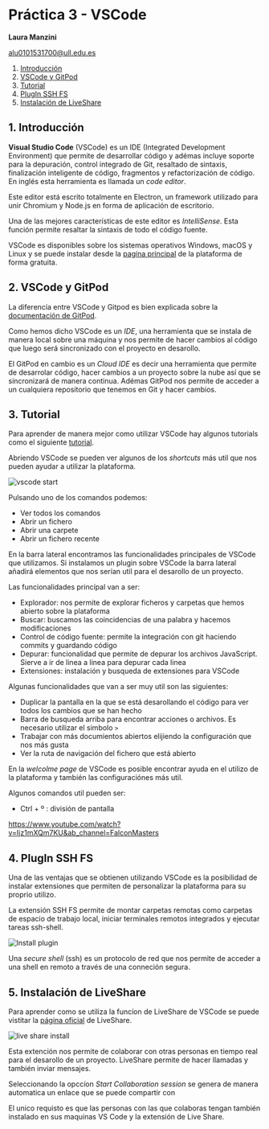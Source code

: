 # Práctica 3 - VSCode

**Laura Manzini**

alu0101531700@ull.edu.es 

1. [Introducción](#intro)
2. [VSCode y GitPod](#vscgitpod)
3. [Tutorial](#tutorial)
4. [PlugIn SSH FS](#plugin)
5. [Instalación de LiveShare](#liveshare)

<a name = "intro"><a> 
## 1. Introducción

**Visual Studio Code** (VSCode) es un IDE (Integrated Development Environment) que permite de desarrollar código y adémas incluye soporte para la depuración, control integrado de Git, resaltado de sintaxis, finalización inteligente de código, fragmentos y refactorización de código. En inglés esta herramienta es llamada un *code editor*.

Este editor está escrito totalmente en Electron, un framework utilizado para unir Chromium y Node.js en forma de aplicación de escritorio.

Una de las mejores características de este editor es *IntelliSense*. Esta función permite resaltar la sintaxis de todo el código fuente.

VSCode es disponibles sobre los sistemas operativos Windows, macOS y Linux y se puede instalar desde la [pagína principal](https://code.visualstudio.com/download) de la plataforma de forma gratuita.

<a name = "vscgitpod"><a> 
## 2. VSCode y GitPod

La diferencía entre VSCode y Gitpod es bien explicada sobre la [documentación de GitPod](https://www.gitpod.io/blog/visual-studio-online-vs-gitpod).

Como hemos dicho VSCode es un *IDE*, una herramienta que se instala de manera local sobre una máquina y nos permite de hacer cambios al código que luego será sincronizado con el proyecto en desarollo.

El GitPod en cambio es un *Cloud IDE* es decir una herramienta que permite de desarrolar código, hacer cambios a un proyecto sobre la nube así que se sincronizará de manera continua. Adémas GitPod nos permite de acceder a un cualquiera repositorio que tenemos en Git y hacer cambios. 

<a name = "tutorial"><a> 
## 3. Tutorial

Para aprender de manera mejor como utilizar VSCode hay algunos tutorials como el siguiente [tutorial](https://code.visualstudio.com/docs/introvideos/basics).

Abriendo VSCode se pueden ver algunos de los *shortcuts* más util que nos pueden ayudar a utilizar la plataforma.

![vscode start](/Img1_vsc_start.jpg)

Pulsando uno de los comandos podemos:

* Ver todos los comandos
* Abrir un fichero
* Abrir una carpete
* Abrir un fichero recente

En la barra lateral encontramos las funcionalidades principales de VSCode que utilizamos. Si instalamos un plugin sobre VSCode la barra lateral añadirá elementos que nos serían util para el desarollo de un proyecto.

Las funcionalidades princípal van a ser:

* Explorador: nos permite de explorar ficheros y carpetas que hemos abierto sobre la plataforma 
* Buscar: buscamos las coincidencias de una palabra y hacemos modificaciones
* Control de código fuente: permite la integración con git haciendo commits y guardando código  
* Depurar: funcionalidad que permite de depurar los archivos JavaScript. Sierve a ir de linea a linea para depurar cada linea
* Extensiones: instalación y busqueda de extensiones para VSCode

Algunas funcionalidades que van a ser muy util son las siguientes:

* Duplicar la pantalla en la que se está desarollando el código para ver todos los cambios que se han hecho
* Barra de busqueda arriba para encontrar acciones o archivos. Es necesario utilizar el simbolo `>` 
* Trabajar con más documientos abiertos elijiendo la configuración que nos más gusta
* Ver la ruta de navigación del fichero que está abierto

En la *welcolme page* de VSCode es posible encontrar ayuda en el utilizo de la plataforma y también las configuraciónes más util.

Algunos comandos util pueden ser:
* Ctrl + º : división de pantalla



https://www.youtube.com/watch?v=Ijz1mXQm7KU&ab_channel=FalconMasters


<a name = "plugin"><a> 
## 4. PlugIn SSH FS

Una de las ventajas que se obtienen utilizando VSCode es la posibilidad de instalar extensiones que permiten de personalizar la plataforma para su proprio utilizo. 

La extensión SSH FS permite de montar carpetas remotas como carpetas de espacio de trabajo local, iniciar terminales remotos integrados y ejecutar tareas ssh-shell.

![Install plugin](/Img1_sshfs.jpg)

Una *secure shell* (ssh) es un protocolo de red que nos permite de acceder a una shell en remoto a través de una conneción segura.

<a name = "liveshare"><a> 
## 5. Instalación de LiveShare

Para aprender como se utiliza la funcíon de LiveShare de VSCode se puede vistitar la [página oficial](https://code.visualstudio.com/learn/collaboration/live-share) de LiveShare.

![live share install](/Img2_liveshare.jpg)

Esta extención nos permite de colaborar con otras personas en tiempo real para el desarollo de un proyecto. LiveShare permite de hacer llamadas y también inviar mensajes.

Seleccionando la opccíon *Start Collaboration session* se genera de manera automatica un enlace que se puede compartir con 

El unico requisto es que las personas con las que colaboras tengan también instalado en sus maquinas VS Code y la extensión de Live Share.
